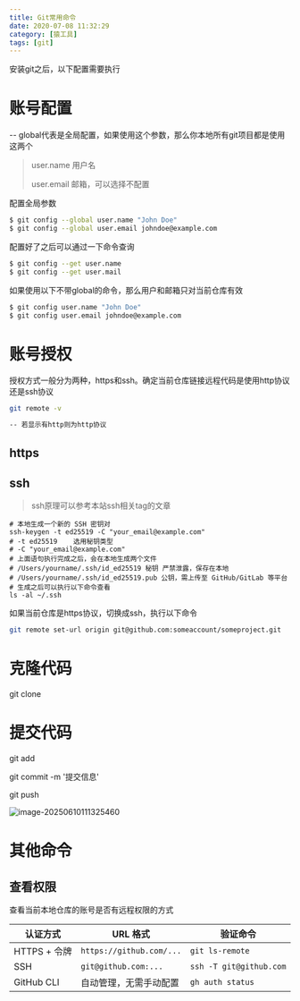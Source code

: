 ```yaml
---
title: Git常用命令
date: 2020-07-08 11:32:29
category: [猿工具]
tags: [git]
---
```


安装git之后，以下配置需要执行

# 账号配置

-- global代表是全局配置，如果使用这个参数，那么你本地所有git项目都是使用这两个

> user.name 用户名
>
> user.email 邮箱，可以选择不配置

配置全局参数

```bash
$ git config --global user.name "John Doe"
$ git config --global user.email johndoe@example.com
```

配置好了之后可以通过一下命令查询

```bash
$ git config --get user.name 
$ git config --get user.mail
```

如果使用以下不带global的命令，那么用户和邮箱只对当前仓库有效

```bash
$ git config user.name "John Doe"
$ git config user.email johndoe@example.com
```

# 账号授权

授权方式一般分为两种，https和ssh。确定当前仓库链接远程代码是使用http协议还是ssh协议

```bash
git remote -v

-- 若显示有http则为http协议
```

## https

## ssh

> ssh原理可以参考本站ssh相关tag的文章

```
# 本地生成一个新的 SSH 密钥对
ssh-keygen -t ed25519 -C "your_email@example.com"
# -t ed25519	选用秘钥类型
# -C "your_email@example.com"	
# 上面语句执行完成之后，会在本地生成两个文件
# /Users/yourname/.ssh/id_ed25519 秘钥 严禁泄露，保存在本地
# /Users/yourname/.ssh/id_ed25519.pub 公钥，需上传至 GitHub/GitLab 等平台
# 生成之后可以执行以下命令查看
ls -al ~/.ssh
```

如果当前仓库是https协议，切换成ssh，执行以下命令

``` bash
git remote set-url origin git@github.com:someaccount/someproject.git
```

# 克隆代码

git clone

# 提交代码

git add 

git commit -m '提交信息'

git push

![image-20250610111325460](https://spumetime-blog.oss-cn-shenzhen.aliyuncs.com/img/image-20250610111325460.png)

# 其他命令

## 查看权限

查看当前本地仓库的账号是否有远程权限的方式

| 认证方式     | URL 格式                 | 验证命令                |
| ------------ | ------------------------ | ----------------------- |
| HTTPS + 令牌 | `https://github.com/...` | `git ls-remote`         |
| SSH          | `git@github.com:...`     | `ssh -T git@github.com` |
| GitHub CLI   | 自动管理，无需手动配置   | `gh auth status`        |
